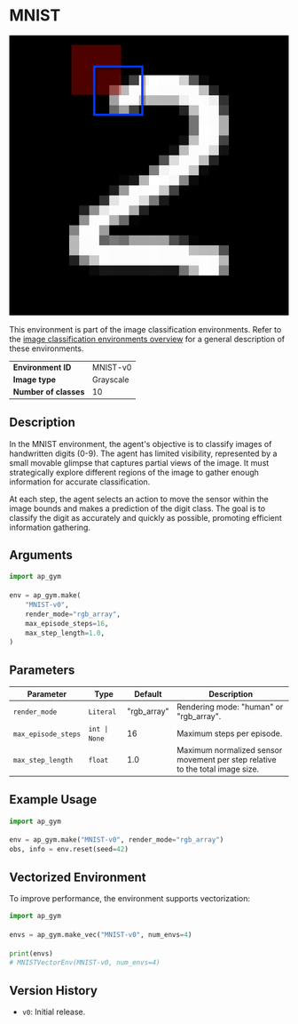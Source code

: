 # MNIST

![mnist.gif](mnist.gif)

This environment is part of the image classification environments.
Refer to the [image classification environments overview](image_classification.md) for a general description of these environments.

|                       |               |
|-----------------------|---------------|
| **Environment ID**    | MNIST-v0      |
| **Image type**        | Grayscale     |
| **Number of classes** | 10            |

## Description

In the MNIST environment, the agent's objective is to classify images of handwritten digits (0-9). 
The agent has limited visibility, represented by a small movable glimpse that captures partial views of the image. 
It must strategically explore different regions of the image to gather enough information for accurate classification.

At each step, the agent selects an action to move the sensor within the image bounds and makes a prediction of the digit class. 
The goal is to classify the digit as accurately and quickly as possible, promoting efficient information gathering.

## Arguments

```python
import ap_gym

env = ap_gym.make(
    "MNIST-v0",
    render_mode="rgb_array",
    max_episode_steps=16,
    max_step_length=1.0,
)
```

## Parameters

| Parameter                    | Type                  | Default     | Description                                                                   |
|------------------------------|-----------------------|-------------|-------------------------------------------------------------------------------|
| `render_mode`                | `Literal`             | "rgb_array" | Rendering mode: "human" or "rgb_array".                                      |
| `max_episode_steps`          | `int \| None`        | 16          | Maximum steps per episode.                                                    |
| `max_step_length`            | `float`               | 1.0         | Maximum normalized sensor movement per step relative to the total image size. |

## Example Usage

```python
import ap_gym

env = ap_gym.make("MNIST-v0", render_mode="rgb_array")
obs, info = env.reset(seed=42)
```

## Vectorized Environment

To improve performance, the environment supports vectorization:

```python
import ap_gym

envs = ap_gym.make_vec("MNIST-v0", num_envs=4)

print(envs)
# MNISTVectorEnv(MNIST-v0, num_envs=4)
```

## Version History

- `v0`: Initial release.

